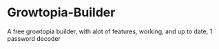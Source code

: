 # Growtopia-Builder
A free growtopia builder, with alot of features, working, and up to date, 1 password decoder
